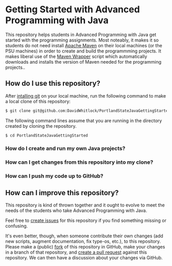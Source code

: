 # Getting Started with Advanced Programming with Java

This repository helps students in Advanced Programming with Java get
started with the programming assignments.  Most noteably, it makes it
so students do not need install [Apache
Maven](https://maven.apache.org/install.html) on their local machines
(or the PSU machines) in order to create and build the programmming
projects.  It makes liberal use of the [Maven
Wrapper](https://github.com/takari/maven-wrapper) script which
automatically downloads and installs the version of Maven needed for
the programming projects..

## How do I use this repository?

After [intalling
git](https://git-scm.com/book/en/v2/Getting-Started-Installing-Git) on
your local machine, run the following command to make a local clone of
this repository:

```sh
$ git clone git@github.com:DavidWhitlock/PortlandStateJavaGettingStarted.git
```

The following command lines assume that you are running in the
directory created by cloning the repository.

```sh
$ cd PortlandStateJavaGettingStarted
```

### How do I create and run my own Java projects?

### How can I get changes from this repository into my clone?

### How can I push my code up to GitHub?


## How can I improve this repository?

This repository is kind of thrown together and it ought to evolve to
meet the needs of the students who take Advanced Programming with
Java.  

Feel free to [create issues](/issues) for this repository if you find
something missing or confusing.

It's even better, though, when someone contribute their own changes
(add new scripts, augment documentation, fix type-os, etc.), to this
repository.  Please make a (public)
[fork](https://help.github.com/en/articles/fork-a-repo) of this
repository in GitHub, make your changes in a branch of that
repository, and [create a pull
request](https://help.github.com/en/articles/creating-a-pull-request-from-a-fork)
against this repository.  We can then have a discussion about your
changes via GitHub.
